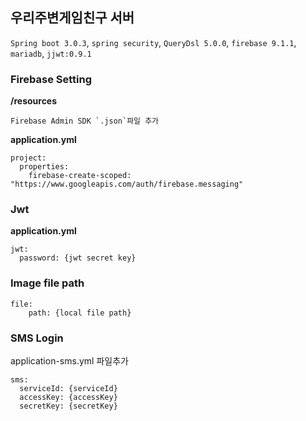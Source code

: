 우리주변게임친구 서버
---
`Spring boot 3.0.3`, `spring security`, `QueryDsl 5.0.0`, `firebase 9.1.1`, `mariadb`, `jjwt:0.9.1`

### Firebase Setting
**/resources**
```text
Firebase Admin SDK `.json`파일 추가
```

**application.yml**
```text
project:
  properties:
    firebase-create-scoped: "https://www.googleapis.com/auth/firebase.messaging"
```

### Jwt
**application.yml**
```text
jwt:
  password: {jwt secret key}
```

### Image file path
```text
file:
    path: {local file path}
```

### SMS Login
application-sms.yml 파일추가
```text
sms:
  serviceId: {serviceId}
  accessKey: {accessKey}
  secretKey: {secretKey}
```